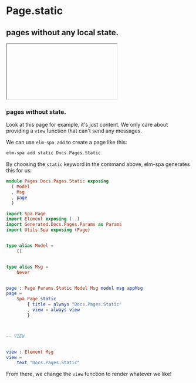 # Page.static

## pages without any local state.

<iframe></iframe>

### pages without state.

Look at this page for example, it's just content. We only care about providing a
`view` function that can't send any messages.

We can use `elm-spa add` to create a page like this:

```bash
elm-spa add static Docs.Pages.Static
```

By choosing the `static` keyword in the command above, elm-spa generates this for
us:

```elm
module Pages.Docs.Pages.Static exposing
  ( Model
  , Msg
  , page
  )

import Spa.Page
import Element exposing (..)
import Generated.Docs.Pages.Params as Params
import Utils.Spa exposing (Page)


type alias Model =
    ()


type alias Msg =
    Never


page : Page Params.Static Model Msg model msg appMsg
page =
    Spa.Page.static
        { title = always "Docs.Pages.Static"
        , view = always view
        }



-- VIEW


view : Element Msg
view =
    text "Docs.Pages.Static"
```

From there, we change the `view` function to render whatever we like!
